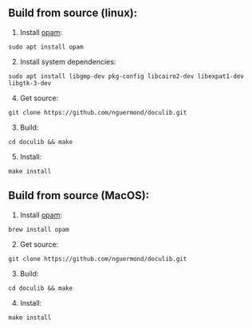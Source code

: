 ## Build from source (linux):
1. Install [opam](https://opam.ocaml.org/):
```
sudo apt install opam
```
2. Install system dependencies:
```
sudo apt install libgmp-dev pkg-config libcairo2-dev libexpat1-dev libgtk-3-dev
```
4. Get source:
```
git clone https://github.com/nguermond/doculib.git
```
3. Build:
```
cd doculib && make
```
5. Install:
```
make install
```

## Build from source (MacOS):
1. Install [opam](https://opam.ocaml.org/):
```
brew install opam
```
2. Get source:
```
git clone https://github.com/nguermond/doculib.git
```
3. Build:
```
cd doculib && make
```
4. Install:
```
make install
```
